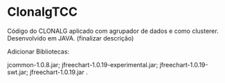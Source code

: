 # ClonalgTCC

Código do CLONALG aplicado com agrupador de dados e como clusterer. Desenvolvido em JAVA. (finalizar descrição)

Adicionar Bibliotecas:

jcommon-1.0.8.jar;
jfreechart-1.0.19-experimental.jar;
jfreechart-1.0.19-swt.jar;
jfreechart-1.0.19.jar .
